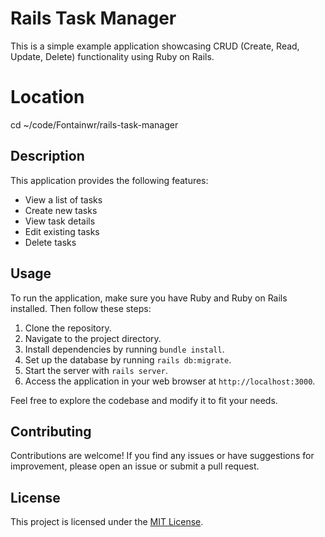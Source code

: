 # Rails Task Manager

This is a simple example application showcasing CRUD (Create, Read, Update, Delete) functionality using Ruby on Rails.

# Location 
cd ~/code/Fontainwr/rails-task-manager

## Description

This application provides the following features:

- View a list of tasks
- Create new tasks
- View task details
- Edit existing tasks
- Delete tasks

## Usage

To run the application, make sure you have Ruby and Ruby on Rails installed. Then follow these steps:

1. Clone the repository.
2. Navigate to the project directory.
3. Install dependencies by running `bundle install`.
4. Set up the database by running `rails db:migrate`.
5. Start the server with `rails server`.
6. Access the application in your web browser at `http://localhost:3000`.

Feel free to explore the codebase and modify it to fit your needs.

## Contributing

Contributions are welcome! If you find any issues or have suggestions for improvement, please open an issue or submit a pull request.

## License

This project is licensed under the [MIT License](LICENSE).
